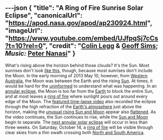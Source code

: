 ---json
{
  "title": "A Ring of Fire Sunrise Solar Eclipse",
  "canonicalUrl": "https://apod.nasa.gov/apod/ap230924.html",
  "imageUrl": "https://www.youtube.com/embed/UJfpqSj7cCs?t=10?rel=0",
  "credit": "[Colin Legg](https://www.facebook.com/ColinLeggPhotography) & [Geoff Sims](https://www.facebook.com/BeyondBeneath); _Music:_ [Peter Nanasi](https://www.peternanasi.com/about)"
}
---

What's rising above the horizon behind those clouds? It's the Sun. Most sunrises don't look [like this](https://i0.hippopx.com/photos/807/839/788/cat-pet-cat-cat-maine-coon-cat-preview.jpg), though, because most sunrises don't include the Moon. In the early morning of 2013 May 10, however, from [Western](https://en.wikipedia.org/wiki/Western_Australia) [Australia](https://en.wikipedia.org/wiki/Australia), the Moon was between the Earth and the rising [Sun](https://solarsystem.nasa.gov/solar-system/sun/overview/). At times, it would be hard for the [uninformed](https://apod.nasa.gov/apod/ap130513.html) to understand what was happening. In an [annular eclipse](https://c.tadst.com/gfx/1200x630/annular-solar-eclipse.png), the Moon is too far from the [Earth](https://solarsystem.nasa.gov/planets/earth/overview/) to block the entire Sun, and at most leaves a [ring of fire](https://apod.nasa.gov/apod/ap170301.html) where sunlight pours out around every edge of the Moon. The [featured time-lapse video](https://www.youtube.com/watch?v=UJfpqSj7cCs?t=10) also recorded the eclipse through the high refraction of the [Earth's atmosphere](https://spaceplace.nasa.gov/atmosphere/) just above the horizon, making the [unusual rising Sun and Moon](https://apod.nasa.gov/apod/ap191228.html) appear also [flattened](https://apod.nasa.gov/apod/ap230502.html). As the video continues, the Sun continues to rise, while the [Sun and Moon](https://apod.nasa.gov/apod/ap150403.html) begin to separate. The [next annular solar eclipse](https://solarsystem.nasa.gov/eclipses/2023/oct-14-annular/where-when/) will occur in less than three weeks. On Saturday, October 14, a [ring of fire](https://apod.nasa.gov/apod/ap030605.html) will be visible through clear skies from a thin swath crossing both [North and South America](https://en.wikipedia.org/wiki/Americas#/media/File:Americas_(orthographic_projection).svg).
